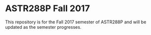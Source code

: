 # ASTR288P Fall 2017

This repository is for the Fall 2017 semester of ASTR288P and will be updated as the semester progresses. 